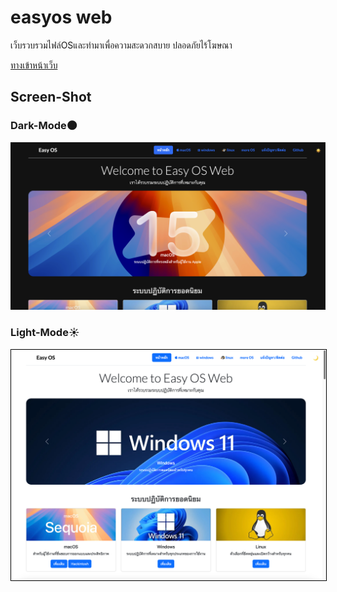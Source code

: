 # easyos web
เว็บรวบรวมไฟล์OSและทำมาเพื่อความสะดวกสบาย ปลอดภัยไร้โฆษณา
<p>
  <a href="https://guty345.github.io/EasyOS)">ทางเข้าหน้าเว็บ</a>
</p>

<h2 stle="margin-top:40px;">Screen-Shot</h2>
<div>
  <h3>Dark-Mode🌑</h3>
  <img src="ภาพถ่ายหน้าจอ 2567-12-12 เวลา 23.42.58.png">
</div
<div style="margin-top:20px;">
  <h3>Light-Mode☀️</h3>
  <img style="border:1.2px solid black;" src="screen-shot-light-mode.png">
</div
